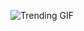![Trending GIF](https://media1.giphy.com/media/v1.Y2lkPThiYjIxNzcybjJneGVvOHlyMGw2cGg2MHdiOTdnMm80N2luZTVmZXZ4b2ZtbXBsciZlcD12MV9naWZzX3NlYXJjaCZjdD1n/ZVik7pBtu9dNS/giphy.gif)
